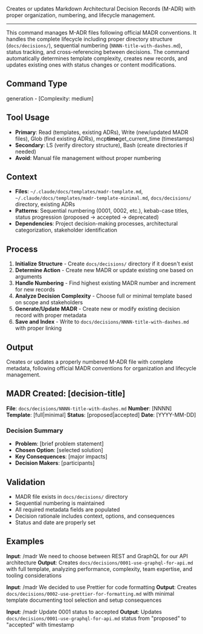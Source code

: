 Creates or updates Markdown Architectural Decision Records (M-ADR) with proper organization, numbering, and lifecycle management.

---

This command manages M-ADR files following official MADR conventions. It handles the complete lifecycle including proper directory structure (`docs/decisions/`), sequential numbering (`NNNN-title-with-dashes.md`), status tracking, and cross-referencing between decisions. The command automatically determines template complexity, creates new records, and updates existing ones with status changes or content modifications.

## Command Type

generation - [Complexity: medium]

## Tool Usage

- **Primary**: Read (templates, existing ADRs), Write (new/updated MADR files), Glob (find existing ADRs), mcp**time**get_current_time (timestamps)
- **Secondary**: LS (verify directory structure), Bash (create directories if needed)
- **Avoid**: Manual file management without proper numbering

## Context

- **Files**: `~/.claude/docs/templates/madr-template.md`, `~/.claude/docs/templates/madr-template-minimal.md`, `docs/decisions/` directory, existing ADRs
- **Patterns**: Sequential numbering (0001, 0002, etc.), kebab-case titles, status progression (proposed → accepted → deprecated)
- **Dependencies**: Project decision-making processes, architectural categorization, stakeholder identification

## Process

1. **Initialize Structure** - Create `docs/decisions/` directory if it doesn't exist
2. **Determine Action** - Create new MADR or update existing one based on arguments
3. **Handle Numbering** - Find highest existing MADR number and increment for new records
4. **Analyze Decision Complexity** - Choose full or minimal template based on scope and stakeholders
5. **Generate/Update MADR** - Create new or modify existing decision record with proper metadata
6. **Save and Index** - Write to `docs/decisions/NNNN-title-with-dashes.md` with proper linking

## Output

Creates or updates a properly numbered M-ADR file with complete metadata, following official MADR conventions for organization and lifecycle management.

<output-template>

## MADR Created: [decision-title]

**File**: `docs/decisions/NNNN-title-with-dashes.md`
**Number**: [NNNN]
**Template**: [full|minimal]
**Status**: [proposed|accepted]
**Date**: [YYYY-MM-DD]

### Decision Summary

- **Problem**: [brief problem statement]
- **Chosen Option**: [selected solution]
- **Key Consequences**: [major impacts]
- **Decision Makers**: [participants]

</output-template>

## Validation

- MADR file exists in `docs/decisions/` directory
- Sequential numbering is maintained
- All required metadata fields are populated
- Decision rationale includes context, options, and consequences
- Status and date are properly set

## Examples

<example-1>

**Input**: /madr We need to choose between REST and GraphQL for our API architecture
**Output**: Creates `docs/decisions/0001-use-graphql-for-api.md` with full template, analyzing performance, complexity, team expertise, and tooling considerations

</example-1>

<example-2>

**Input**: /madr We decided to use Prettier for code formatting
**Output**: Creates `docs/decisions/0002-use-prettier-for-formatting.md` with minimal template documenting tool selection and setup consequences

</example-2>

<example-3>

**Input**: /madr Update 0001 status to accepted
**Output**: Updates `docs/decisions/0001-use-graphql-for-api.md` status from "proposed" to "accepted" with timestamp

</example-3>
